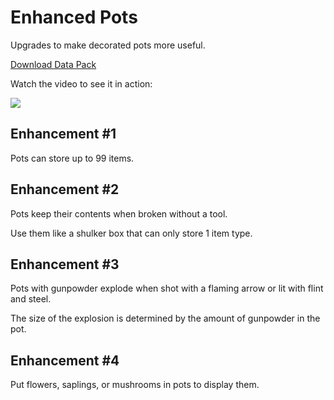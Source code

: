 # Enhanced Pots
Upgrades to make decorated pots more useful.

[Download Data Pack](https://github.com/carsons-datapacks/enhanced_pots/archive/refs/heads/main.zip)

Watch the video to see it in action:

[![](https://i.ytimg.com/an_webp/vqQo6c4QMV4/mqdefault_6s.webp?du=3000&sqp=CM7lkrYG&rs=AOn4CLBCE6P6hxBI12NEBdH4Z67OvjlKoA)](https://youtu.be/vqQo6c4QMV4)

## Enhancement #1
Pots can store up to 99 items.

## Enhancement #2
Pots keep their contents when broken without a tool.

Use them like a shulker box that can only store 1 item type.

## Enhancement #3
Pots with gunpowder explode when shot with a flaming arrow or lit with flint and steel.

The size of the explosion is determined by the amount of gunpowder in the pot.

## Enhancement #4
Put flowers, saplings, or mushrooms in pots to display them.
